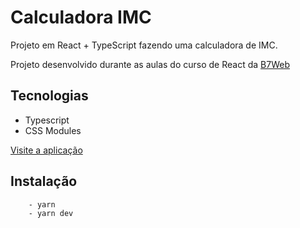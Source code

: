# Calculadora IMC

Projeto em React + TypeScript fazendo uma calculadora de IMC.

Projeto desenvolvido durante as aulas do curso de React da [B7Web](https://b7web.com.br)

## Tecnologias

- Typescript
- CSS Modules

[Visite a aplicação]()

## Instalação

```
    - yarn
    - yarn dev
```
